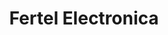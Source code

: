 ---
title: "Fertel Electronica"
url: /santa-cruz-de-la-sierra/fertel-electronica/
shop: Elektronik
---